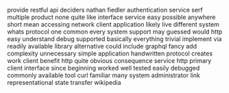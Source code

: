 provide restful api deciders nathan fiedler authentication service serf multiple product none quite like interface service easy possible anywhere short mean accessing network client application likely live different system whats protocol one common every system support may guessed would http easy understand debug supported basically everything trivial implement via readily available library alternative could include graphql fancy add complexity unnecessary simple application handwritten protocol creates work client benefit http quite obvious consequence service http primary client interface since beginning worked well tested easily debugged commonly available tool curl familiar many system administrator link representational state transfer wikipedia
